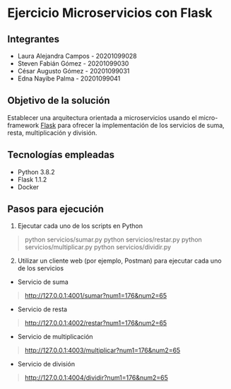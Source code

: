 # Ejercicio Microservicios con Flask

## Integrantes
* Laura Alejandra Campos - 20201099028
* Steven Fabián Gómez - 20201099030
* César Augusto Gómez - 20201099031
* Edna Nayibe Palma - 20201099041

## Objetivo de la solución
Establecer una arquitectura orientada a microservicios usando el micro-framework [Flask](https://flask.palletsprojects.com/en/1.1.x/) para ofrecer la implementación de los servicios de suma, resta, multiplicación y división.

## Tecnologías empleadas
* Python 3.8.2
* Flask 1.1.2
* Docker

## Pasos para ejecución
1. Ejecutar cada uno de los scripts en Python
> python servicios/sumar.py
> python servicios/restar.py
> python servicios/multiplicar.py
> python servicios/dividir.py

2. Utilizar un cliente web (por ejemplo, Postman) para ejecutar cada uno de los servicios

* Servicio de suma
> http://127.0.0.1:4001/sumar?num1=176&num2=65
* Servicio de resta
> http://127.0.0.1:4002/restar?num1=176&num2=65
* Servicio de multiplicación
> http://127.0.0.1:4003/multiplicar?num1=176&num2=65
* Servicio de división
> http://127.0.0.1:4004/dividir?num1=176&num2=65
